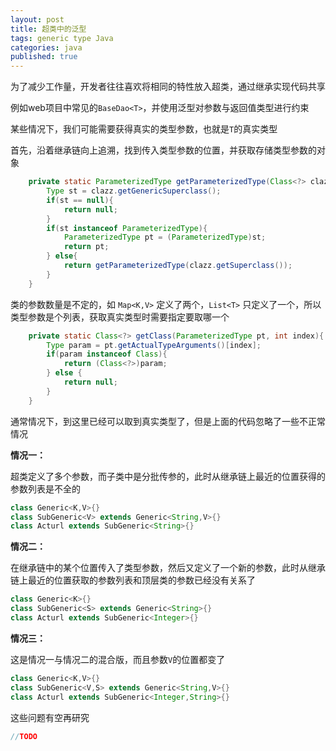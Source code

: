 ```yaml
---
layout: post
title: 超类中的泛型
tags: generic type Java
categories: java
published: true
---
```


为了减少工作量，开发者往往喜欢将相同的特性放入超类，通过继承实现代码共享

例如web项目中常见的`BaseDao<T>`，并使用泛型对参数与返回值类型进行约束

某些情况下，我们可能需要获得真实的类型参数，也就是`T`的真实类型

首先，沿着继承链向上追溯，找到传入类型参数的位置，并获取存储类型参数的对象

~~~java
    private static ParameterizedType getParameterizedType(Class<?> clazz){
        Type st = clazz.getGenericSuperclass();
        if(st == null){
            return null;
        }
        if(st instanceof ParameterizedType){
            ParameterizedType pt = (ParameterizedType)st;
            return pt;
        } else{
            return getParameterizedType(clazz.getSuperclass());
        }
    }
~~~

类的参数数量是不定的，如 `Map<K,V>` 定义了两个，`List<T>` 只定义了一个，所以类型参数是个列表，获取真实类型时需要指定要取哪一个

~~~java
    private static Class<?> getClass(ParameterizedType pt, int index){
        Type param = pt.getActualTypeArguments()[index];
        if(param instanceof Class){
            return (Class<?>)param;
        } else {
            return null;
        }
    }
~~~

通常情况下，到这里已经可以取到真实类型了，但是上面的代码忽略了一些不正常情况

**情况一：**

超类定义了多个参数，而子类中是分批传参的，此时从继承链上最近的位置获得的参数列表是不全的

~~~java
class Generic<K,V>{}
class SubGeneric<V> extends Generic<String,V>{}
class Acturl extends SubGeneric<String>{}
~~~

**情况二：**

在继承链中的某个位置传入了类型参数，然后又定义了一个新的参数，此时从继承链上最近的位置获取的参数列表和顶层类的参数已经没有关系了

~~~ java
class Generic<K>{}
class SubGeneric<S> extends Generic<String>{}
class Acturl extends SubGeneric<Integer>{}
~~~

**情况三：**

这是情况一与情况二的混合版，而且参数`V`的位置都变了

~~~ java
class Generic<K,V>{}
class SubGeneric<V,S> extends Generic<String,V>{}
class Acturl extends SubGeneric<Integer,String>{}
~~~


这些问题有空再研究

~~~java
//TODO
~~~